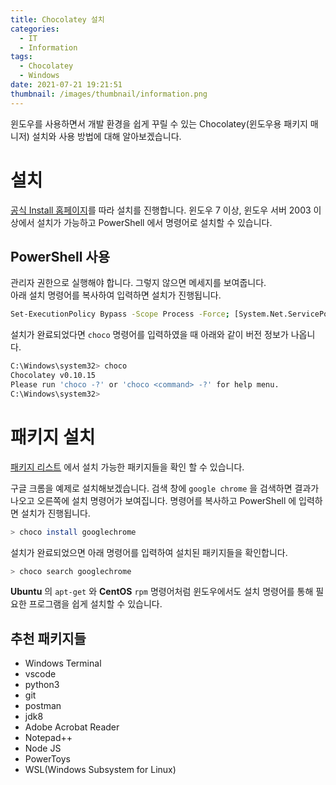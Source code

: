 ```yaml
---
title: Chocolatey 설치
categories:
  - IT
  - Information
tags:
  - Chocolatey
  - Windows
date: 2021-07-21 19:21:51
thumbnail: /images/thumbnail/information.png
---
```


윈도우를 사용하면서 개발 환경을 쉽게 꾸릴 수 있는 Chocolatey(윈도우용 패키지 매니저) 설치와 사용 방법에 대해 알아보겠습니다.

# 설치

[공식 Install 홈페이지](https://chocolatey.org/install)를 따라 설치를 진행합니다.
윈도우 7 이상, 윈도우 서버 2003 이상에서 설치가 가능하고 PowerShell 에서 명령어로 설치할 수 있습니다.

## PowerShell 사용

관리자 권한으로 실행해야 합니다. 그렇지 않으면 메세지를 보여줍니다.<br>
아래 설치 명령어를 복사하여 입력하면 설치가 진행됩니다.

```bash
Set-ExecutionPolicy Bypass -Scope Process -Force; [System.Net.ServicePointManager]::SecurityProtocol = [System.Net.ServicePointManager]::SecurityProtocol -bor 3072; iex ((New-Object System.Net.WebClient).DownloadString('https://chocolatey.org/install.ps1'))
```

설치가 완료되었다면 `choco` 명령어를 입력하였을 때 아래와 같이 버전 정보가 나옵니다.

```bash
C:\Windows\system32> choco
Chocolatey v0.10.15
Please run 'choco -?' or 'choco <command> -?' for help menu.
C:\Windows\system32>
```

# 패키지 설치

[패키지 리스트](https://community.chocolatey.org/packages) 에서 설치 가능한 패키지들을 확인 할 수 있습니다.<br>

구글 크롬을 예제로 설치해보겠습니다. 검색 창에 `google chrome` 을 검색하면 결과가 나오고 오른쪽에 설치 명령어가 보여집니다. 명령어를 복사하고 PowerShell 에 입력하면 설치가 진행됩니다.

```bash
> choco install googlechrome
```

설치가 완료되었으면 아래 명령어를 입력하여 설치된 패키지들을 확인합니다.

```bash
> choco search googlechrome
```

**Ubuntu** 의 `apt-get` 와 **CentOS** `rpm` 명령어처럼 윈도우에서도 설치 명령어를 통해 필요한 프로그램을 쉽게 설치할 수 있습니다.

## 추천 패키지들

- Windows Terminal
- vscode
- python3
- git
- postman
- jdk8
- Adobe Acrobat Reader
- Notepad++
- Node JS
- PowerToys
- WSL(Windows Subsystem for Linux)
